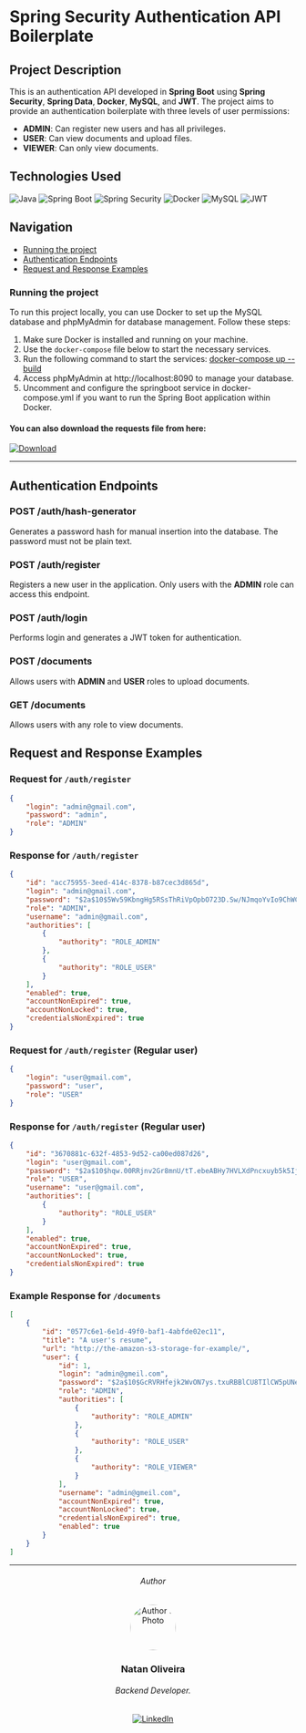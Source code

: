 # Spring Security Authentication API Boilerplate

## Project Description
This is an authentication API developed in **Spring Boot** using **Spring Security**, **Spring Data**, **Docker**, **MySQL**, and **JWT**. The project aims to provide an authentication boilerplate with three levels of user permissions:

- **ADMIN**: Can register new users and has all privileges.
- **USER**: Can view documents and upload files.
- **VIEWER**: Can only view documents.

## Technologies Used
![Java](https://img.shields.io/badge/java-%23ED8B00.svg?style=for-the-badge&logo=openjdk&logoColor=white)
![Spring Boot](https://img.shields.io/badge/Spring%20Boot-6DB33F?style=for-the-badge&logo=spring-boot&logoColor=white)
![Spring Security](https://img.shields.io/badge/Spring%20Security-6DB33F?style=for-the-badge&logo=spring-security&logoColor=white)
![Docker](https://img.shields.io/badge/Docker-2496ED?style=for-the-badge&logo=docker&logoColor=white)
![MySQL](https://img.shields.io/badge/MySQL-4479A1?style=for-the-badge&logo=mysql&logoColor=white)
![JWT](https://img.shields.io/badge/JWT-000000?style=for-the-badge&logo=JSON%20web%20tokens&logoColor=white)

## Navigation
- [Running the project](#running-the-project)
- [Authentication Endpoints](#authentication-endpoints)
- [Request and Response Examples](#request-and-response-examples)


### Running the project
To run this project locally, you can use Docker to set up the MySQL database and phpMyAdmin for database management. Follow these steps:

1. Make sure Docker is installed and running on your machine.
2. Use the `docker-compose` file below to start the necessary services.
3. Run the following command to start the services: <u>docker-compose up --build</u>
4. Access phpMyAdmin at http://localhost:8090 to manage your database.
5. Uncomment and configure the springboot service in docker-compose.yml if you want to run the Spring Boot application within Docker.

#### You can also download the requests file from here: 

[![Download](https://img.shields.io/badge/DOWNLOAD-C78652?style=for-the-badge&logo=download%20web%20tokens&logoColor=white)](https://drive.google.com/file/d/1blepqCFd3cSNkJgO54se-tHVF2cG46oX/view?usp=sharing)

---

## Authentication Endpoints

### POST /auth/hash-generator
Generates a password hash for manual insertion into the database. The password must not be plain text.

### POST /auth/register
Registers a new user in the application. Only users with the **ADMIN** role can access this endpoint.

### POST /auth/login
Performs login and generates a JWT token for authentication.

### POST /documents
Allows users with **ADMIN** and **USER** roles to upload documents.

### GET /documents
Allows users with any role to view documents.

## Request and Response Examples

### Request for `/auth/register`
```json
{
    "login": "admin@gmail.com",
    "password": "admin",
    "role": "ADMIN"
}
```
### Response for `/auth/register`

```json
{
    "id": "acc75955-3eed-414c-8378-b87cec3d865d",
    "login": "admin@gmail.com",
    "password": "$2a$10$5Wv59KbngHg5RSsThRiVpOpbO723D.Sw/NJmqoYvIo9ChWCIjASwq",
    "role": "ADMIN",
    "username": "admin@gmail.com",
    "authorities": [
        {
            "authority": "ROLE_ADMIN"
        },
        {
            "authority": "ROLE_USER"
        }
    ],
    "enabled": true,
    "accountNonExpired": true,
    "accountNonLocked": true,
    "credentialsNonExpired": true
}
```
### Request for `/auth/register` (Regular user)

```json
{
    "login": "user@gmail.com",
    "password": "user",
    "role": "USER"
}
```

### Response for `/auth/register` (Regular user)

```json
{
    "id": "3670881c-632f-4853-9d52-ca00ed087d26",
    "login": "user@gmail.com",
    "password": "$2a$10$hqw.00RRjnv2Gr8mnU/tT.ebeABHy7HVLXdPncxuyb5k5IjhOvmym",
    "role": "USER",
    "username": "user@gmail.com",
    "authorities": [
        {
            "authority": "ROLE_USER"
        }
    ],
    "enabled": true,
    "accountNonExpired": true,
    "accountNonLocked": true,
    "credentialsNonExpired": true
}
```
### Example Response for `/documents`

```json
[
    {
        "id": "0577c6e1-6e1d-49f0-baf1-4abfde02ec11",
        "title": "A user's resume",
        "url": "http://the-amazon-s3-storage-for-example/",
        "user": {
            "id": 1,
            "login": "admin@gmeil.com",
            "password": "$2a$10$GcRVRHfejk2WvON7ys.txuRBBlCU8TIlCW5pUNeXtNGR4GxnNiJBK",
            "role": "ADMIN",
            "authorities": [
                {
                    "authority": "ROLE_ADMIN"
                },
                {
                    "authority": "ROLE_USER"
                },
                {
                    "authority": "ROLE_VIEWER"
                }
            ],
            "username": "admin@gmeil.com",
            "accountNonExpired": true,
            "accountNonLocked": true,
            "credentialsNonExpired": true,
            "enabled": true
        }
    }
]
```
---

<div align="center">
    <h6>Author</h6>
    <img src="https://avatars.githubusercontent.com/u/172435339?v=4/150" alt="Author's Photo" style="border-radius: 50%; width: 80px; height:80px;">
    <h3>Natan Oliveira</h3>
    <h6>Backend Developer.</h6>
    <a href="https://www.linkedin.com/in/natan-oliveira-71023822b/">
        <img src="https://img.shields.io/badge/LinkedIn-0077B5?style=for-the-badge&logo=linkedin&logoColor=white" alt="LinkedIn">
    </a>
</div>
